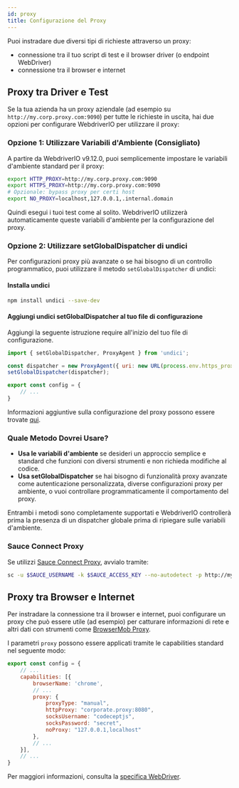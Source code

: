 ```yaml
---
id: proxy
title: Configurazione del Proxy
---
```


Puoi instradare due diversi tipi di richieste attraverso un proxy:

- connessione tra il tuo script di test e il browser driver (o endpoint WebDriver)
- connessione tra il browser e internet

## Proxy tra Driver e Test

Se la tua azienda ha un proxy aziendale (ad esempio su `http://my.corp.proxy.com:9090`) per tutte le richieste in uscita, hai due opzioni per configurare WebdriverIO per utilizzare il proxy:

### Opzione 1: Utilizzare Variabili d'Ambiente (Consigliato)

A partire da WebdriverIO v9.12.0, puoi semplicemente impostare le variabili d'ambiente standard per il proxy:

```bash
export HTTP_PROXY=http://my.corp.proxy.com:9090
export HTTPS_PROXY=http://my.corp.proxy.com:9090
# Opzionale: bypass proxy per certi host
export NO_PROXY=localhost,127.0.0.1,.internal.domain
```

Quindi esegui i tuoi test come al solito. WebdriverIO utilizzerà automaticamente queste variabili d'ambiente per la configurazione del proxy.

### Opzione 2: Utilizzare setGlobalDispatcher di undici

Per configurazioni proxy più avanzate o se hai bisogno di un controllo programmatico, puoi utilizzare il metodo `setGlobalDispatcher` di undici:

#### Installa undici

```bash npm2yarn
npm install undici --save-dev
```

#### Aggiungi undici setGlobalDispatcher al tuo file di configurazione

Aggiungi la seguente istruzione require all'inizio del tuo file di configurazione.

```js title="wdio.conf.js"
import { setGlobalDispatcher, ProxyAgent } from 'undici';

const dispatcher = new ProxyAgent({ uri: new URL(process.env.https_proxy || 'http://my.corp.proxy.com:9090').toString() });
setGlobalDispatcher(dispatcher);

export const config = {
    // ...
}
```

Informazioni aggiuntive sulla configurazione del proxy possono essere trovate [qui](https://github.com/nodejs/undici/blob/main/docs/docs/api/ProxyAgent.md).

### Quale Metodo Dovrei Usare?

- **Usa le variabili d'ambiente** se desideri un approccio semplice e standard che funzioni con diversi strumenti e non richieda modifiche al codice.
- **Usa setGlobalDispatcher** se hai bisogno di funzionalità proxy avanzate come autenticazione personalizzata, diverse configurazioni proxy per ambiente, o vuoi controllare programmaticamente il comportamento del proxy.

Entrambi i metodi sono completamente supportati e WebdriverIO controllerà prima la presenza di un dispatcher globale prima di ripiegare sulle variabili d'ambiente.

### Sauce Connect Proxy

Se utilizzi [Sauce Connect Proxy](https://docs.saucelabs.com/secure-connections/sauce-connect-5), avvialo tramite:

```sh
sc -u $SAUCE_USERNAME -k $SAUCE_ACCESS_KEY --no-autodetect -p http://my.corp.proxy.com:9090
```

## Proxy tra Browser e Internet

Per instradare la connessione tra il browser e internet, puoi configurare un proxy che può essere utile (ad esempio) per catturare informazioni di rete e altri dati con strumenti come [BrowserMob Proxy](https://github.com/lightbody/browsermob-proxy).

I parametri `proxy` possono essere applicati tramite le capabilities standard nel seguente modo:

```js title="wdio.conf.js"
export const config = {
    // ...
    capabilities: [{
        browserName: 'chrome',
        // ...
        proxy: {
            proxyType: "manual",
            httpProxy: "corporate.proxy:8080",
            socksUsername: "codeceptjs",
            socksPassword: "secret",
            noProxy: "127.0.0.1,localhost"
        },
        // ...
    }],
    // ...
}
```

Per maggiori informazioni, consulta la [specifica WebDriver](https://w3c.github.io/webdriver/#proxy).